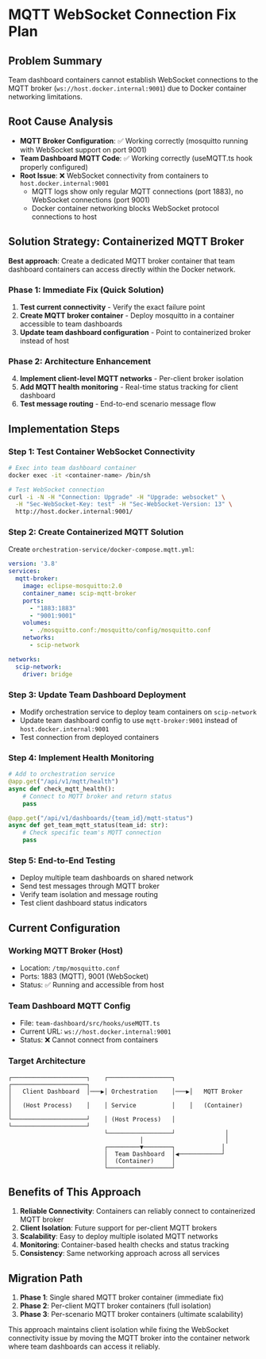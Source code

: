 # MQTT WebSocket Connection Fix Plan

## **Problem Summary**
Team dashboard containers cannot establish WebSocket connections to the MQTT broker (`ws://host.docker.internal:9001`) due to Docker container networking limitations.

## **Root Cause Analysis**
- **MQTT Broker Configuration**: ✅ Working correctly (mosquitto running with WebSocket support on port 9001)
- **Team Dashboard MQTT Code**: ✅ Working correctly (useMQTT.ts hook properly configured)
- **Root Issue**: ❌ WebSocket connectivity from containers to `host.docker.internal:9001`
  - MQTT logs show only regular MQTT connections (port 1883), no WebSocket connections (port 9001)
  - Docker container networking blocks WebSocket protocol connections to host

## **Solution Strategy: Containerized MQTT Broker**

**Best approach**: Create a dedicated MQTT broker container that team dashboard containers can access directly within the Docker network.

### **Phase 1: Immediate Fix (Quick Solution)**
1. **Test current connectivity** - Verify the exact failure point
2. **Create MQTT broker container** - Deploy mosquitto in a container accessible to team dashboards  
3. **Update team dashboard configuration** - Point to containerized broker instead of host

### **Phase 2: Architecture Enhancement**
4. **Implement client-level MQTT networks** - Per-client broker isolation
5. **Add MQTT health monitoring** - Real-time status tracking for client dashboard
6. **Test message routing** - End-to-end scenario message flow

## **Implementation Steps**

### **Step 1: Test Container WebSocket Connectivity**
```bash
# Exec into team dashboard container
docker exec -it <container-name> /bin/sh

# Test WebSocket connection
curl -i -N -H "Connection: Upgrade" -H "Upgrade: websocket" \
  -H "Sec-WebSocket-Key: test" -H "Sec-WebSocket-Version: 13" \
  http://host.docker.internal:9001/
```

### **Step 2: Create Containerized MQTT Solution**
Create `orchestration-service/docker-compose.mqtt.yml`:
```yaml
version: '3.8'
services:
  mqtt-broker:
    image: eclipse-mosquitto:2.0
    container_name: scip-mqtt-broker
    ports:
      - "1883:1883"
      - "9001:9001"
    volumes:
      - ./mosquitto.conf:/mosquitto/config/mosquitto.conf
    networks:
      - scip-network

networks:
  scip-network:
    driver: bridge
```

### **Step 3: Update Team Dashboard Deployment**
- Modify orchestration service to deploy team containers on `scip-network`
- Update team dashboard config to use `mqtt-broker:9001` instead of `host.docker.internal:9001`
- Test connection from deployed containers

### **Step 4: Implement Health Monitoring**
```python
# Add to orchestration service
@app.get("/api/v1/mqtt/health")
async def check_mqtt_health():
    # Connect to MQTT broker and return status
    pass

@app.get("/api/v1/dashboards/{team_id}/mqtt-status")
async def get_team_mqtt_status(team_id: str):
    # Check specific team's MQTT connection
    pass
```

### **Step 5: End-to-End Testing**
- Deploy multiple team dashboards on shared network
- Send test messages through MQTT broker
- Verify team isolation and message routing
- Test client dashboard status indicators

## **Current Configuration**

### **Working MQTT Broker (Host)**
- Location: `/tmp/mosquitto.conf`
- Ports: 1883 (MQTT), 9001 (WebSocket)
- Status: ✅ Running and accessible from host

### **Team Dashboard MQTT Config**
- File: `team-dashboard/src/hooks/useMQTT.ts`
- Current URL: `ws://host.docker.internal:9001`
- Status: ❌ Cannot connect from containers

### **Target Architecture**
```
┌─────────────────────┐    ┌──────────────────┐    ┌─────────────────────┐
│   Client Dashboard  │───▶│ Orchestration    │───▶│   MQTT Broker       │
│   (Host Process)    │    │ Service          │    │   (Container)       │
└─────────────────────┘    │ (Host Process)   │    └─────────────────────┘
                           └──────────────────┘              │
                                     │                       │
                           ┌─────────▼────────┐             │
                           │  Team Dashboard  │◀────────────┘
                           │  (Container)     │
                           └──────────────────┘
```

## **Benefits of This Approach**
1. **Reliable Connectivity**: Containers can reliably connect to containerized MQTT broker
2. **Client Isolation**: Future support for per-client MQTT brokers  
3. **Scalability**: Easy to deploy multiple isolated MQTT networks
4. **Monitoring**: Container-based health checks and status tracking
5. **Consistency**: Same networking approach across all services

## **Migration Path**
1. **Phase 1**: Single shared MQTT broker container (immediate fix)
2. **Phase 2**: Per-client MQTT broker containers (full isolation)
3. **Phase 3**: Per-scenario MQTT broker containers (ultimate scalability)

This approach maintains client isolation while fixing the WebSocket connectivity issue by moving the MQTT broker into the container network where team dashboards can access it reliably.